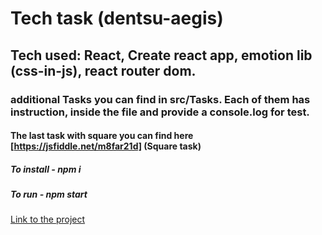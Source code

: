 # Tech task (dentsu-aegis) 

## Tech used: React, Create react app, emotion lib (css-in-js), react router dom.

### additional Tasks you can find in src/Tasks. Each of them has instruction, inside the file and provide a console.log for test.

#### The last task with square you can find here [https://jsfiddle.net/m8far21d] (Square task)

##### To install - npm i

##### To run - npm start

[Link to the project]()
